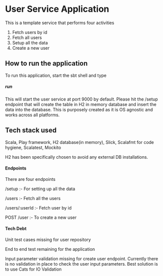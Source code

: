 # User Service Application

This is a template service that performs four activities
1. Fetch users by id
2. Fetch all users
3. Setup all the data
4. Create a new user

## How to run the application

To run this application, start the sbt shell and type
##### run 

This will start the user service at port 9000 by default. Please hit the /setup endpoint that will create the table in H2 in memory database and insert the data into the database. This is purposely created as it is OS agnostic and works across all platforms.

## Tech stack used
Scala, Play framework, H2 database(in memory), Slick, Scalafmt for code hygiene, Scalatest, Mockito

H2 has been specifically chosen to avoid any external DB installations.

#### Endpoints

There are four endpoints

/setup :- For setting up all the data

/users :- Fetch all the users

/users/:userId  :- Fetch user by id

POST /user :- To create a new user

#### Tech Debt

Unit test cases missing for user repository

End to end test remaining for the application

Input parameter validation missing for create user endpoint. Currently there is no validation in place to check the user input parameters. Best solution is to use Cats for IO Validation
